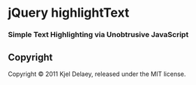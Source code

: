 # jQuery highlightText
### Simple Text Highlighting via Unobtrusive JavaScript

## Copyright
Copyright © 2011 Kjel Delaey, released under the MIT license.
